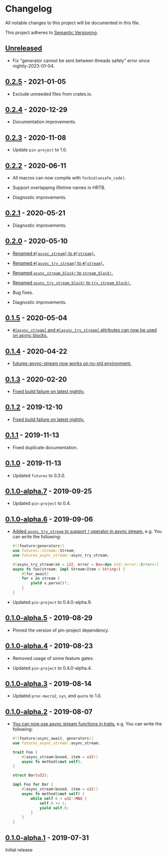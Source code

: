 # Changelog

All notable changes to this project will be documented in this file.

This project adheres to [Semantic Versioning](https://semver.org).

<!--
Note: In this file, do not use the hard wrap in the middle of a sentence for compatibility with GitHub comment style markdown rendering.
-->

## [Unreleased]

- Fix "generator cannot be sent between threads safely" error since nightly-2023-01-04.

## [0.2.5] - 2021-01-05

- Exclude unneeded files from crates.io.

## [0.2.4] - 2020-12-29

- Documentation improvements.

## [0.2.3] - 2020-11-08

- Update `pin-project` to 1.0.

## [0.2.2] - 2020-06-11

- All macros can now compile with `forbid(unsafe_code)`.

- Support overlapping lifetime names in HRTB.

- Diagnostic improvements.

## [0.2.1] - 2020-05-21

- Diagnostic improvements.

## [0.2.0] - 2020-05-10

- [Renamed `#[async_stream]` to `#[stream]`.](https://github.com/taiki-e/futures-async-stream/pull/45)

- [Renamed `#[async_try_stream]` to `#[stream]`.](https://github.com/taiki-e/futures-async-stream/pull/45)

- [Renamed `async_stream_block!` to `stream_block!`.](https://github.com/taiki-e/futures-async-stream/pull/45)

- [Renamed `async_try_stream_block!` to `try_stream_block!`.](https://github.com/taiki-e/futures-async-stream/pull/45)

- Bug fixes.

- Diagnostic improvements.

## [0.1.5] - 2020-05-04

- [`#[async_stream]` and `#[async_try_stream]` attributes can now be used on async blocks.](https://github.com/taiki-e/futures-async-stream/pull/44)

## [0.1.4] - 2020-04-22

- [futures-async-stream now works on no-std environment.](https://github.com/taiki-e/futures-async-stream/pull/34)

## [0.1.3] - 2020-02-20

- [Fixed build failure on latest nightly.](https://github.com/taiki-e/futures-async-stream/pull/33)

## [0.1.2] - 2019-12-10

- [Fixed build failure on latest nightly.](https://github.com/taiki-e/futures-async-stream/pull/31)

## [0.1.1] - 2019-11-13

- Fixed duplicate documentation.

## [0.1.0] - 2019-11-13

- Updated `futures` to 0.3.0.

## [0.1.0-alpha.7] - 2019-09-25

- Updated `pin-project` to 0.4.

## [0.1.0-alpha.6] - 2019-09-06

- [Added `async_try_stream` to support `?` operator in async stream.](https://github.com/taiki-e/futures-async-stream/pull/15) e.g. You can write the following:

  ```rust
  #![feature(generators)]
  use futures::stream::Stream;
  use futures_async_stream::async_try_stream;

  #[async_try_stream(ok = i32, error = Box<dyn std::error::Error>)]
  async fn foo(stream: impl Stream<Item = String>) {
      #[for_await]
      for x in stream {
          yield x.parse()?;
      }
  }
  ```

- Updated `pin-project` to 0.4.0-alpha.9.

## [0.1.0-alpha.5] - 2019-08-29

- Pinned the version of pin-project dependency.

## [0.1.0-alpha.4] - 2019-08-23

- Removed usage of some feature gates.

- Updated `pin-project` to 0.4.0-alpha.4.

## [0.1.0-alpha.3] - 2019-08-14

- Updated `proc-macro2`, `syn`, and `quote` to 1.0.

## [0.1.0-alpha.2] - 2019-08-07

- [You can now use async stream functions in traits.](https://github.com/taiki-e/futures-async-stream/pull/12) e.g. You can write the following:

  ```rust
  #![feature(async_await, generators)]
  use futures_async_stream::async_stream;

  trait Foo {
      #[async_stream(boxed, item = u32)]
      async fn method(&mut self);
  }

  struct Bar(u32);

  impl Foo for Bar {
      #[async_stream(boxed, item = u32)]
      async fn method(&mut self) {
          while self.0 < u32::MAX {
              self.0 += 1;
              yield self.0;
          }
      }
  }
  ```

## [0.1.0-alpha.1] - 2019-07-31

Initial release

[Unreleased]: https://github.com/taiki-e/futures-async-stream/compare/v0.2.5...HEAD
[0.2.5]: https://github.com/taiki-e/futures-async-stream/compare/v0.2.4...v0.2.5
[0.2.4]: https://github.com/taiki-e/futures-async-stream/compare/v0.2.3...v0.2.4
[0.2.3]: https://github.com/taiki-e/futures-async-stream/compare/v0.2.2...v0.2.3
[0.2.2]: https://github.com/taiki-e/futures-async-stream/compare/v0.2.1...v0.2.2
[0.2.1]: https://github.com/taiki-e/futures-async-stream/compare/v0.2.0...v0.2.1
[0.2.0]: https://github.com/taiki-e/futures-async-stream/compare/v0.1.5...v0.2.0
[0.1.5]: https://github.com/taiki-e/futures-async-stream/compare/v0.1.4...v0.1.5
[0.1.4]: https://github.com/taiki-e/futures-async-stream/compare/v0.1.3...v0.1.4
[0.1.3]: https://github.com/taiki-e/futures-async-stream/compare/v0.1.2...v0.1.3
[0.1.2]: https://github.com/taiki-e/futures-async-stream/compare/v0.1.1...v0.1.2
[0.1.1]: https://github.com/taiki-e/futures-async-stream/compare/v0.1.0...v0.1.1
[0.1.0]: https://github.com/taiki-e/futures-async-stream/compare/v0.1.0-alpha.7...v0.1.0
[0.1.0-alpha.7]: https://github.com/taiki-e/futures-async-stream/compare/v0.1.0-alpha.6...v0.1.0-alpha.7
[0.1.0-alpha.6]: https://github.com/taiki-e/futures-async-stream/compare/v0.1.0-alpha.5...v0.1.0-alpha.6
[0.1.0-alpha.5]: https://github.com/taiki-e/futures-async-stream/compare/v0.1.0-alpha.4...v0.1.0-alpha.5
[0.1.0-alpha.4]: https://github.com/taiki-e/futures-async-stream/compare/v0.1.0-alpha.3...v0.1.0-alpha.4
[0.1.0-alpha.3]: https://github.com/taiki-e/futures-async-stream/compare/v0.1.0-alpha.2...v0.1.0-alpha.3
[0.1.0-alpha.2]: https://github.com/taiki-e/futures-async-stream/compare/v0.1.0-alpha.1...v0.1.0-alpha.2
[0.1.0-alpha.1]: https://github.com/taiki-e/futures-async-stream/releases/tag/v0.1.0-alpha.1
